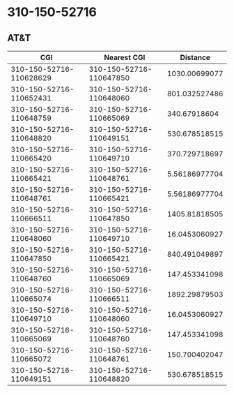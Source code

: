 # 310-150-52716
## AT&T


| CGI | Nearest CGI | Distance |
|-----|-------------|----------|
| 310-150-52716-110628629 | 310-150-52716-110647850 | 1030.00699077 |
| 310-150-52716-110652431 | 310-150-52716-110648060 | 801.032527486 |
| 310-150-52716-110648759 | 310-150-52716-110665069 | 340.67918604 |
| 310-150-52716-110648820 | 310-150-52716-110649151 | 530.678518515 |
| 310-150-52716-110665420 | 310-150-52716-110649710 | 370.729718697 |
| 310-150-52716-110665421 | 310-150-52716-110648761 | 5.56186977704 |
| 310-150-52716-110648761 | 310-150-52716-110665421 | 5.56186977704 |
| 310-150-52716-110666511 | 310-150-52716-110647850 | 1405.81818505 |
| 310-150-52716-110648060 | 310-150-52716-110649710 | 16.0453060927 |
| 310-150-52716-110647850 | 310-150-52716-110665421 | 840.491049897 |
| 310-150-52716-110648760 | 310-150-52716-110665069 | 147.453341098 |
| 310-150-52716-110665074 | 310-150-52716-110666511 | 1892.29879503 |
| 310-150-52716-110649710 | 310-150-52716-110648060 | 16.0453060927 |
| 310-150-52716-110665069 | 310-150-52716-110648760 | 147.453341098 |
| 310-150-52716-110665072 | 310-150-52716-110648761 | 150.700402047 |
| 310-150-52716-110649151 | 310-150-52716-110648820 | 530.678518515 |
